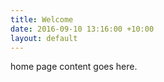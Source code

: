 ```yaml
---
title: Welcome
date: 2016-09-10 13:16:00 +10:00
layout: default
---
```


home page content goes here.